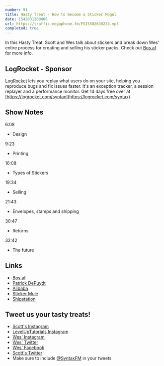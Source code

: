 ```yaml
---
number: 91
title: Hasty Treat - How to become a Sticker Mogul
date: 1542031200406
url: https://traffic.megaphone.fm/FSI5502639233.mp3
completed: true
---
```


In this Hasty Treat, Scott and Wes talk about stickers and break down Wes' entire process for creating and selling his sticker packs. Check out [Bos.af](https://bos.af/) for more info.

## LogRocket - Sponsor

[LogRocket](https://logrocket.com/syntax) lets you replay what users do on your site, helping you reproduce bugs and fix issues faster. It's an exception tracker, a session replayer and a performance monitor. Get 14 days free over at [https://logrocket.com/syntax](https://logrocket.com/syntax).

## Show Notes

6:08

* Design

9:23

* Printing

16:08

* Types of Stickers

19:34

* Selling

21:43

* Envelopes, stamps and shipping

30:47

* Returns

32:42

* The future

## Links

* [Bos.af](https://bos.af/)
* [Patrick DePuydt](https://twitter.com/patrickdepuydt)
* [Alibaba](https://www.alibaba.com/)
* [Sticker Mule](https://www.stickermule.com)
* [Shipstation](https://www.shipstation.com/)

## Tweet us your tasty treats!

* [Scott's Instagram](https://www.instagram.com/stolinski/)
* [LevelUpTutorials Instagram](https://www.instagram.com/LevelUpTutorials/)
* [Wes' Instagram](https://www.instagram.com/wesbos/)
* [Wes' Twitter](https://twitter.com/wesbos)
* [Wes' Facebook](https://www.facebook.com/wesbos.developer)
* [Scott's Twitter](https://twitter.com/stolinski)
* Make sure to include [@SyntaxFM](https://twitter.com/SyntaxFM) in your tweets
